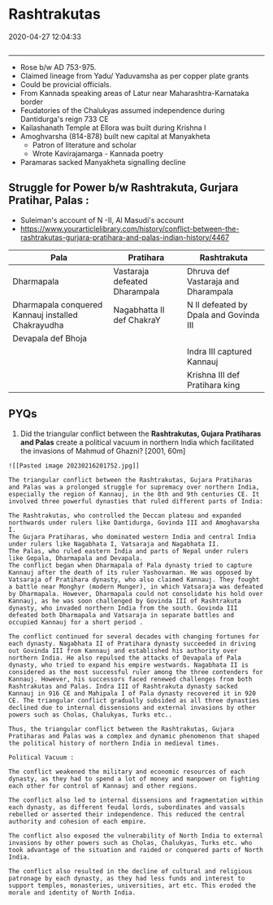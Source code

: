 # Rashtrakutas

2020-04-27 12:04:33

```toc
```

---

- Rose b/w AD 753-975.
- Claimed lineage from Yadu/ Yaduvamsha as per copper plate grants
- Could be provicial officials.
- From Kannada speaking areas of Latur near Maharashtra-Karnataka border
- Feudatories of the Chalukyas assumed independence during Dantidurga's reign 733 CE
- Kailashanath Temple at Ellora was built during Krishna I
- Amoghvarsha (814-878) built new capital at Manyakheta
    - Patron of literature and scholar
    - Wrote Kavirajamarga - Kannada poetry
- Paramaras sacked Manyakheta signalling decline

## Struggle for Power b/w Rashtrakuta, Gurjara Pratihar, Palas :

- Suleiman's account of N -II, Al Masudi's account
- <https://www.yourarticlelibrary.com/history/conflict-between-the-rashtrakutas-gurjara-pratihara-and-palas-indian-history/4467>

| Pala                                                      | Pratihara                            | Rashtrakuta                                   |
| --------------------------------------------------------- | ------------------------------------ | --------------------------------------------- |
| Dharmapala                                                | Vastaraja        defeated Dharampala | Dhruva def        Vastaraja and Dharampala    |
| Dharmapala        conquered Kannauj installed Chakrayudha | Nagabhatta II        def ChakraY     | N II defeated        by Dpala and Govinda III |
| Devapala def        Bhoja                                 |                                      |                                               |
|                                                           |                                      | Indra III        captured Kannauj             |
|                                                           |                                      | Krishna III        def Pratihara king         |

## PYQs

1. Did the triangular conflict between the **Rashtrakutas, Gujara Pratiharas and Palas** create a political vacuum in northern India which facilitated the invasions of Mahmud of Ghazni? [2001, 60m]

```ad-Answer
![[Pasted image 20230216201752.jpg]]

The triangular conflict between the Rashtrakutas, Gujara Pratiharas and Palas was a prolonged struggle for supremacy over northern India, especially the region of Kannauj, in the 8th and 9th centuries CE. It involved three powerful dynasties that ruled different parts of India:

The Rashtrakutas, who controlled the Deccan plateau and expanded northwards under rulers like Dantidurga, Govinda III and Amoghavarsha I.
The Gujara Pratiharas, who dominated western India and central India under rulers like Nagabhata I, Vatsaraja and Nagabhata II.
The Palas, who ruled eastern India and parts of Nepal under rulers like Gopala, Dharmapala and Devapala.
The conflict began when Dharmapala of Pala dynasty tried to capture Kannauj after the death of its ruler Yashovarman. He was opposed by Vatsaraja of Pratihara dynasty, who also claimed Kannauj. They fought a battle near Monghyr (modern Munger), in which Vatsaraja was defeated by Dharmapala. However, Dharmapala could not consolidate his hold over Kannauj, as he was soon challenged by Govinda III of Rashtrakuta dynasty, who invaded northern India from the south. Govinda III defeated both Dharmapala and Vatsaraja in separate battles and occupied Kannauj for a short period .

The conflict continued for several decades with changing fortunes for each dynasty. Nagabhata II of Pratihara dynasty succeeded in driving out Govinda III from Kannauj and established his authority over northern India. He also repulsed the attacks of Devapala of Pala dynasty, who tried to expand his empire westwards. Nagabhata II is considered as the most successful ruler among the three contenders for Kannauj. However, his successors faced renewed challenges from both Rashtrakutas and Palas. Indra III of Rashtrakuta dynasty sacked Kannauj in 916 CE and Mahipala I of Pala dynasty recovered it in 920 CE. The triangular conflict gradually subsided as all three dynasties declined due to internal dissensions and external invasions by other powers such as Cholas, Chalukyas, Turks etc..

Thus, the triangular conflict between the Rashtrakutas, Gujara Pratiharas and Palas was a complex and dynamic phenomenon that shaped the political history of northern India in medieval times.

Political Vacuum :

The conflict weakened the military and economic resources of each dynasty, as they had to spend a lot of money and manpower on fighting each other for control of Kannauj and other regions.

The conflict also led to internal dissensions and fragmentation within each dynasty, as different feudal lords, subordinates and vassals rebelled or asserted their independence. This reduced the central authority and cohesion of each empire.

The conflict also exposed the vulnerability of North India to external invasions by other powers such as Cholas, Chalukyas, Turks etc. who took advantage of the situation and raided or conquered parts of North India.

The conflict also resulted in the decline of cultural and religious patronage by each dynasty, as they had less funds and interest to support temples, monasteries, universities, art etc. This eroded the morale and identity of North India.

```
